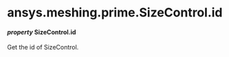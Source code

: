 # ansys.meshing.prime.SizeControl.id



#### *property* SizeControl.id

Get the id of SizeControl.

<!-- !! processed by numpydoc !! -->
